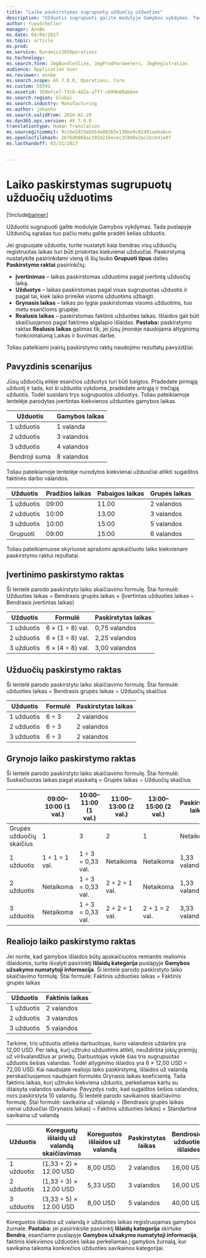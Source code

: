 ```yaml
---
title: "Laiko paskirstymas sugrupuotų užduočių užduotims"
description: "Užduotis sugrupuoti galite modulyje Gamybos vykdymas. Tada puslapyje Užduočių sąrašas tuo pačiu metu galite pradėti kelias užduotis."
author: YuyuScheller
manager: AnnBe
ms.date: 04/04/2017
ms.topic: article
ms.prod: 
ms.service: Dynamics365Operations
ms.technology: 
ms.search.form: JmgBundleSlize, JmgProdParameters, JmgRegistration
audience: Application User
ms.reviewer: annbe
ms.search.scope: AX 7.0.0, Operations, Core
ms.custom: 55591
ms.assetid: 358efce7-73c8-4d2a-a7f7-cb99b88ab6ee
ms.search.region: Global
ms.search.industry: Manufacturing
ms.author: johanho
ms.search.validFrom: 2016-02-28
ms.dyn365.ops.version: AX 7.0.0
translationtype: Human Translation
ms.sourcegitcommit: 9ccbe5815ebb54e00265e130be9c82491aebabce
ms.openlocfilehash: 26f6d0868ac195d21becec35898e2ac1bcb41e0f
ms.lasthandoff: 03/31/2017


---
```


# <a name="allocate-time-to-jobs-in-a-job-bundle"></a>Laiko paskirstymas sugrupuotų užduočių užduotims

[!include[banner](../includes/banner.md)]


Užduotis sugrupuoti galite modulyje Gamybos vykdymas. Tada puslapyje Užduočių sąrašas tuo pačiu metu galite pradėti kelias užduotis.

Jei grupuojate užduotis, turite nustatyti kaip bendras visų užduočių registruotas laikas turi būti priskirtas kiekvienai užduočiai. Paskirstymą nustatykite pasirinkdami vieną iš šių lauko **Grupuoti tipus** dalies **Paskirstymo raktai** pasirinkčių:

-   **Įvertinimas** – laikas paskirstomas užduotims pagal įvertintą užduočių laiką.
-   **Užduotys** – laikas paskirstomas pagal visas sugrupuotas užduotis ir pagal tai, kiek laiko prireikė visoms užduotims užbaigti.
-   **Grynasis laikas** – laikas po lygiai paskirstomas visoms užduotims, tuo metu esančioms grupėje.
-   **Realusis laikas** – paskirstomas faktinis užduoties laikas. Išlaidos gali būti skaičiuojamos pagal faktines algalapio išlaidas. **Pastaba:** paskirstymo raktas **Realusis laikas** galimas tik, jei jūsų įmonėje naudojama atlyginimų funkcionalumą Laikas ir buvimas darbe.

Toliau pateikiami įvairių paskirstymo raktų naudojimo rezultatų pavyzdžiai.

## <a name="example-scenario"></a>Pavyzdinis scenarijus
Jūsų užduočių eilėje esančios užduotys turi būti baigtos. Pradedate pirmąją užduotį ir tada, kol ši užduotis vykdoma, pradedate antrąją ir trečiąją užduotis. Todėl susidaro trys sugrupuotos užduotys. Toliau pateikiamoje lentelėje parodytas įvertintas kiekvienos užduoties gamybos laikas.

| Užduotis   | Gamybos laikas |
|-------|-----------------|
| 1 užduotis | 1 valanda          |
| 2 užduotis | 3 valandos         |
| 3 užduotis | 4 valandos         |
| Bendroji suma | 8 valandos         |

Toliau pateikiamoje lentelėje nurodytos kiekvienai užduočiai atlikti sugaištos faktinės darbo valandos.

| Užduotis    | Pradžios laikas | Pabaigos laikas | Grupės laikas |
|--------|------------|----------|-------------|
| 1 užduotis  | 09:00      | 11.00    | 2 valandos     |
| 2 užduotis  | 10:00      | 13.00    | 3 valandos     |
| 3 užduotis  | 10:00      | 15:00    | 5 valandos     |
| Grupuoti | 09:00      | 15:00    | 6 valandos     |

Toliau pateikiamuose skyriuose aprašomi apskaičiuoto laiko kiekvienam paskirstymo raktui rezultatai.

## <a name="estimation-allocation-key"></a>Įvertinimo paskirstymo raktas
Ši lentelė parodo paskirstyto laiko skaičiavimo formulę. Štai formulė: Užduoties laikas = Bendrasis grupės laikas × (Įvertintas užduoties laikas ÷ Bendrasis įvertintas laikas)

| Užduotis   | Formulė           | Paskirstytas laikas |
|-------|-------------------|----------------|
| 1 užduotis | 6 × (1 ÷ 8) val. | 0,75 valandos      |
| 2 užduotis | 6 × (3 ÷ 8) val. | 2,25 valandos     |
| 3 užduotis | 6 × (4 ÷ 8) val. | 3,00 valandos     |

## <a name="jobs-allocation-key"></a>Užduočių paskirstymo raktas
Ši lentelė parodo paskirstyto laiko skaičiavimo formulę. Štai formulė: užduoties laikas = Bendrasis grupės laikas ÷ Užduočių skaičius

| Užduotis   | Formulė | Paskirstytas laikas |
|-------|---------|----------------|
| 1 užduotis | 6 ÷ 3   | 2 valandos        |
| 2 užduotis | 6 ÷ 3   | 2 valandos        |
| 3 užduotis | 6 ÷ 3   | 2 valandos        |

## <a name="net-time-allocation-key"></a>Grynojo laiko paskirstymo raktas
Ši lentelė parodo paskirstyto laiko skaičiavimo formulę. Štai formulė: Suskaičiuotas laikas pagal ataskaitą = Grupės laikas ÷ Užduočių skaičius

|                              | 09:00–10:00 (1 val.) | 10:00–11:00 (1 val.) | 11:00–13:00 (2 val.) | 13:00–15:00 (2 val.) | Paskirstytas laikas |
|------------------------------|----------------------|----------------------|-----------------------|-----------------------|----------------|
| Grupės užduočių skaičius | 1                    | 3                    | 2                     | 1                     | Netaikoma |
| 1 užduotis                        | 1 ÷ 1 = 1 val.       | 1 ÷ 3 = 0,33 val.    | Netaikoma        | Netaikoma        | 1,33 valandos     |
| 2 užduotis                        | Netaikoma       | 1 ÷ 3 = 0,33 val.    | 2 ÷ 2 = 1 val.        | Netaikoma        | 1,33 valandos     |
| 3 užduotis                        | Netaikoma       | 1 ÷ 3 = 0,33 val.    | 2 ÷ 2 = 1 val.        | 2 ÷ 1 = 2 val.       | 3,33 valandos     |

## <a name="real-time-allocation-key"></a>Realiojo laiko paskirstymo raktas
Jei norite, kad gamybos išlaidos būtų apskaičiuotos remiantis realiomis išlaidomis, turite išvalyti pasirinktį **Išlaidų kategorija** puslapyje **Gamybos užsakymo numatytoji informacija**. Ši lentelė parodo paskirstyto laiko skaičiavimo formulę. Štai formulė: Faktinis užduoties laikas = Faktinis grupės laikas

| Užduotis   | Faktinis laikas |
|-------|-------------|
| 1 užduotis | 2 valandos     |
| 2 užduotis | 3 valandos     |
| 3 užduotis | 5 valandos     |

Tarkime, tris užduotis atlieka darbuotojas, kurio valandinis uždarbis yra 12,00 USD. Per laiką, kurį užtruko užduotims atlikti, neuždirbta jokių premijų už viršvalandžius ar priedų. Darbuotojas vykdė šias tris sugrupuotas užduotis šešias valandas. Todėl atlyginimo išlaidos yra 6 × 12,00 USD = 72,00 USD. Kai naudojate realiojo laiko paskirstymą, išlaidos už valandą perskaičiuojamos naudojant formulės Grynasis laikas koeficientą. Tada faktinis laikas, kurį užtruko kiekviena užduotis, perkeliamas kartu su ištaisyta valandos savikaina. Pavyzdys rodo, kad sugaištos šešios valandos, nors paskirstyta 10 valandų. Ši lentelė parodo savikainos skaičiavimo formulę. Štai formulė: savikaina už valandą = (Bendrasis grupės laikas vienai užduočiai (Grynasis laikas) ÷ Faktinis užduoties laikas) × Standartinė savikaina už valandą

| Užduotis   | Koreguotų išlaidų už valandą skaičiavimas | Koreguotos išlaidos už valandą | Paskirstytas laikas | Bendrosios užduoties išlaidos |
|-------|----------------------------------------|-------------------------|----------------|-------------------|
| 1 užduotis | (1,33 ÷ 2) × 12.00 USD                 | 8,00 USD                | 2 valandos        | 16,00 USD         |
| 2 užduotis | (1,33 ÷ 3) × 12.00 USD                 | 5,33 USD                | 3 valandos        | 16,00 USD         |
| 3 užduotis | (3,33 ÷ 5) × 12.00 USD                 | 8,00 USD                | 5 valandos        | 40,00 USD         |

Koreguotos išlaidos už valandą ir užduoties laikas registruojamas gamybos žurnale. **Pastaba:** jei pasirinksite pasirinktį **Išlaidų kategorija** skirtuke **Bendra**, esančiame puslapyje **Gamybos užsakymo numatytoji informacija**, faktinis kiekvienos užduoties laikas perkeliamas į gamybos žurnalą, kur savikaina taikoma konkrečios užduoties savikainos kategorijai.




